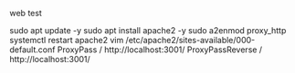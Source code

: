 web test


sudo apt update -y
sudo apt install apache2 -y
sudo a2enmod proxy_http
systemctl restart apache2
vim /etc/apache2/sites-available/000-default.conf
        ProxyPass / http://localhost:3001/
        ProxyPassReverse / http://localhost:3001/
